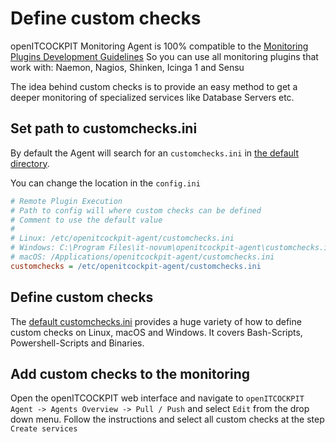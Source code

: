 # Define custom checks

openITCOCKPIT Monitoring Agent is 100% compatible to the
[Monitoring Plugins Development Guidelines](https://www.monitoring-plugins.org/doc/guidelines.html)
So you can use all monitoring plugins that work with: Naemon, Nagios, Shinken, Icinga 1 and Sensu

The idea behind custom checks is to provide an easy method to get a deeper monitoring of specialized services like Database Servers etc.

## Set path to customchecks.ini
By default the Agent will search for an `customchecks.ini` in [the default directory](/agent/debugging/#paths).

You can change the location in the `config.ini`

```ini
# Remote Plugin Execution
# Path to config will where custom checks can be defined
# Comment to use the default value
#
# Linux: /etc/openitcockpit-agent/customchecks.ini
# Windows: C:\Program Files\it-novum\openitcockpit-agent\customchecks.ini
# macOS: /Applications/openitcockpit-agent/customchecks.ini
customchecks = /etc/openitcockpit-agent/customchecks.ini
```

## Define custom checks
The [default customchecks.ini](https://github.com/openITCOCKPIT/openitcockpit-agent-go/blob/main/example/customchecks_example.ini) provides a huge variety of how to define custom checks on Linux, macOS and Windows. It covers Bash-Scripts, Powershell-Scripts and Binaries.

## Add custom checks to the monitoring
Open the openITCOCKPIT web interface and navigate to `openITCOCKPIT Agent -> Agents Overview -> Pull / Push` and select `Edit` from the drop down menu. Follow the instructions and select all custom checks at the step `Create services`
